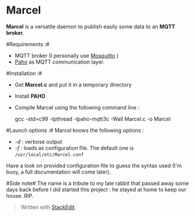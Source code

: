 # Marcel

**Marcel** is a versatile daemon to publish easily some data to an **MQTT broker**.

#Requirements :#
* MQTT broker (I personally use [Mosquitto](http://mosquitto.org/) )
* [Paho](http://eclipse.org/paho/) as MQTT communication layer.

#Installation :#
* Get **Marcel.c** and put it in a temporary directory
* Install **PAHO**
* Compile Marcel using the following command line :

    gcc -std=c99 -lpthread -lpaho-mqtt3c -Wall Marcel.c -o Marcel

#Launch options :#
Marcel knows the following options :
* *-d* : verbose output
* *-f<file>* : loads <file> as configuration file. The default one is `/usr/local/etc/Marcel.conf`

Have a look on provided configuration file to guess the syntax used (I'm busy, a full documentation will come later).

#Side note#
The name is a tribute to my late rabbit that passed away some days back before I did started this project : he stayed at home to keep our house. RIP.
> Written with [StackEdit](https://stackedit.io/).
